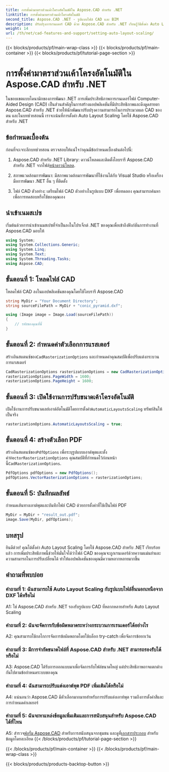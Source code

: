 ```yaml
---
title: การตั้งค่ามาตราส่วนเค้าโครงอัตโนมัติใน Aspose.CAD สำหรับ .NET
linktitle: การตั้งค่ามาตราส่วนเค้าโครงอัตโนมัติ
second_title: Aspose.CAD .NET - รูปแบบไฟล์ CAD และ BIM
description: ปรับปรุงการเรนเดอร์ CAD ด้วย Aspose.CAD สำหรับ .NET เรียนรู้วิธีตั้งค่า Auto Layout Scaling เพื่อการเรนเดอร์ไฟล์ที่แม่นยำและปรับเปลี่ยนได้
weight: 14
url: /th/net/cad-features-and-support/setting-auto-layout-scaling/
---
```


{{< blocks/products/pf/main-wrap-class >}}
{{< blocks/products/pf/main-container >}}
{{< blocks/products/pf/tutorial-page-section >}}

# การตั้งค่ามาตราส่วนเค้าโครงอัตโนมัติใน Aspose.CAD สำหรับ .NET

ในขอบเขตแบบไดนามิกของการพัฒนา .NET การเพิ่มประสิทธิภาพการเรนเดอร์ไฟล์ Computer-Aided Design (CAD) เป็นส่วนสำคัญในการสร้างแอปพลิเคชันที่มีประสิทธิภาพและดึงดูดสายตา Aspose.CAD สำหรับ .NET ช่วยให้นักพัฒนาปรับปรุงความสามารถในการประมวลผล CAD ของตน และในบทช่วยสอนนี้ เราจะเน้นที่การตั้งค่า Auto Layout Scaling โดยใช้ Aspose.CAD สำหรับ .NET

## ข้อกำหนดเบื้องต้น

ก่อนที่จะเจาะลึกบทช่วยสอน ตรวจสอบให้แน่ใจว่าคุณมีข้อกำหนดเบื้องต้นต่อไปนี้:

1.  Aspose.CAD สำหรับ .NET Library: ดาวน์โหลดและติดตั้งไลบรารี Aspose.CAD สำหรับ .NET จากไฟล์[หน้าดาวน์โหลด](https://releases.aspose.com/cad/net/).

2. สภาพแวดล้อมการพัฒนา: มีสภาพแวดล้อมการพัฒนาที่ใช้งานได้กับ Visual Studio หรือเครื่องมือการพัฒนา .NET อื่น ๆ ที่ติดตั้ง

3. ไฟล์ CAD ตัวอย่าง: เตรียมไฟล์ CAD ตัวอย่างในรูปแบบ DXF เพื่อทดลอง คุณสามารถค้นหาเพื่อการทดสอบหรือใช้ของคุณเอง

## นำเข้าเนมสเปซ

เริ่มต้นด้วยการนำเข้าเนมสเปซที่จำเป็นลงในโปรเจ็กต์ .NET ของคุณเพื่อเข้าถึงฟังก์ชันการทำงานที่ Aspose.CAD มอบให้

```csharp
using System;
using System.Collections.Generic;
using System.Linq;
using System.Text;
using System.Threading.Tasks;
using Aspose.CAD;
```

## ขั้นตอนที่ 1: โหลดไฟล์ CAD

โหลดไฟล์ CAD ลงในแอปพลิเคชันของคุณโดยใช้ไลบรารี Aspose.CAD

```csharp
string MyDir = "Your Document Directory";
string sourceFilePath = MyDir + "conic_pyramid.dxf";

using (Image image = Image.Load(sourceFilePath))
{
    // รหัสของคุณที่นี่
}
```

## ขั้นตอนที่ 2: กำหนดค่าตัวเลือกการแรสเตอร์

 สร้างอินสแตนซ์ของ`CadRasterizationOptions` และกำหนดค่าคุณสมบัติเพื่อปรับแต่งกระบวนการแรสเตอร์

```csharp
CadRasterizationOptions rasterizationOptions = new CadRasterizationOptions();
rasterizationOptions.PageWidth = 1600;
rasterizationOptions.PageHeight = 1600;
```

## ขั้นตอนที่ 3: เปิดใช้งานการปรับขนาดเค้าโครงอัตโนมัติ

 เปิดใช้งานการปรับขนาดเลย์เอาต์อัตโนมัติโดยการตั้งค่า`AutomaticLayoutsScaling` ทรัพย์สินให้เป็นจริง

```csharp
rasterizationOptions.AutomaticLayoutsScaling = true;
```

## ขั้นตอนที่ 4: สร้างตัวเลือก PDF

 สร้างอินสแตนซ์ของ`PdfOptions` เพื่อระบุรูปแบบเอาต์พุตและตั้งค่า`VectorRasterizationOptions` คุณสมบัติที่กำหนดไว้ก่อนหน้านี้`CadRasterizationOptions`.

```csharp
PdfOptions pdfOptions = new PdfOptions();
pdfOptions.VectorRasterizationOptions = rasterizationOptions;
```

## ขั้นตอนที่ 5: บันทึกผลลัพธ์

กำหนดเส้นทางเอาต์พุตและบันทึกไฟล์ CAD ด้วยการตั้งค่าที่ใช้เป็นไฟล์ PDF

```csharp
MyDir = MyDir + "result_out.pdf";
image.Save(MyDir, pdfOptions);
```

## บทสรุป

ยินดีด้วย! คุณได้ตั้งค่า Auto Layout Scaling โดยใช้ Aspose.CAD สำหรับ .NET เรียบร้อยแล้ว การเพิ่มประสิทธิภาพนี้ช่วยให้มั่นใจได้ว่าไฟล์ CAD ของคุณจะถูกเรนเดอร์ด้วยความแม่นยำและความสามารถในการปรับเปลี่ยนได้ ทำให้แอปพลิเคชันของคุณมีความหลากหลายมากขึ้น

## คำถามที่พบบ่อย

### คำถามที่ 1: ฉันสามารถใช้ Auto Layout Scaling กับรูปแบบไฟล์อื่นนอกเหนือจาก DXF ได้หรือไม่

A1: ใช่ Aspose.CAD สำหรับ .NET รองรับรูปแบบ CAD ที่หลากหลายสำหรับ Auto Layout Scaling

### คำถามที่ 2: ฉันจะจัดการกับข้อผิดพลาดระหว่างกระบวนการเรนเดอร์ได้อย่างไร

A2: คุณสามารถใช้กลไกการจัดการข้อผิดพลาดโดยใช้บล็อก try-catch เพื่อจัดการข้อยกเว้น

### คำถามที่ 3: มีการจำกัดขนาดไฟล์ที่ Aspose.CAD สำหรับ .NET สามารถรองรับได้หรือไม่

A3: Aspose.CAD ได้รับการออกแบบมาเพื่อจัดการกับไฟล์ขนาดใหญ่ แต่ประสิทธิภาพอาจแตกต่างกันไปตามข้อกำหนดระบบของคุณ

### คำถามที่ 4: ฉันสามารถปรับแต่งเอาต์พุต PDF เพิ่มเติมได้หรือไม่

A4: แน่นอนว่า Aspose.CAD มีตัวเลือกมากมายสำหรับการปรับแต่งเอาท์พุต รวมถึงการตั้งค่าสีและการกำหนดค่าเลเยอร์

### คำถามที่ 5: ฉันจะหาแหล่งข้อมูลเพิ่มเติมและการสนับสนุนสำหรับ Aspose.CAD ได้ที่ไหน

 A5: สำรวจ[ฟอรั่ม Aspose.CAD](https://forum.aspose.com/c/cad/19) สำหรับการสนับสนุนจากชุมชน และดูที่[เอกสารประกอบ](https://reference.aspose.com/cad/net/) สำหรับข้อมูลโดยละเอียด
{{< /blocks/products/pf/tutorial-page-section >}}

{{< /blocks/products/pf/main-container >}}
{{< /blocks/products/pf/main-wrap-class >}}

{{< blocks/products/products-backtop-button >}}
